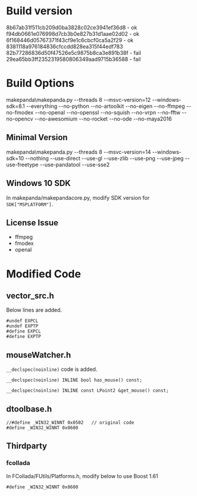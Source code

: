 # Build version
8b67ab31f511cb209d0ba3828c02ce3941ef36d8 - ok
f94db0661e076998d7cb3b0e827b31d1aae02d02 - ok
6f168446d05767371f43cf9e1c6cbcf0ca5a2f29 - ok
8381118a976184836cfccdd828ea315f44edf783
82b77286836d50f47526e5c9875b8ca3e891b38f - fail
29ea65bb3ff2352319580806349aad9715b36588 - fail


# Build Options
makepanda\makepanda.py --threads 8 --msvc-version=12 --windows-sdk=8.1 --everything --no-python --no-artoolkit --no-eigen --no-ffmpeg --no-fmodex --no-openal --no-openssl --no-squish --no-vrpn --no-fftw --no-opencv --no-awesomium --no-rocket --no-ode --no-maya2016

## Minimal Version
makepanda\makepanda.py --threads 8 --msvc-version=14 --windows-sdk=10 --nothing --use-direct --use-gl --use-zlib --use-png --use-jpeg --use-freetype --use-pandatool --use-sse2

## Windows 10 SDK
In makepanda/makepandacore.py, modify SDK version for `SDK["MSPLATFORM"]`.


## License Issue
* ffmpeg
* fmodex
* openal



# Modified Code
## vector_src.h
Below lines are added.
```
#undef EXPCL
#undef EXPTP
#define EXPCL
#define EXPTP
```

## mouseWatcher.h
`__declspec(noinline)` code is added.
```
__declspec(noinline) INLINE bool has_mouse() const;

__declspec(noinline) INLINE const LPoint2 &get_mouse() const;
```

## dtoolbase.h
```
//#define _WIN32_WINNT 0x0502   // original code
#define _WIN32_WINNT 0x0600
```

## Thirdparty
### fcollada
In FCollada/FUtils/Platforms.h, modify below to use Boost 1.61
```
#define _WIN32_WINNT 0x0600
```
